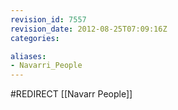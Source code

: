 ```yaml
---
revision_id: 7557
revision_date: 2012-08-25T07:09:16Z
categories:

aliases:
- Navarri_People
---
```


#REDIRECT [[Navarr People]]